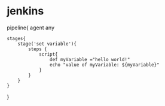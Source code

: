 # jenkins
pipeline{
    agent any
    
    stages{
        stage('set variable'){
            steps {
                script{
                    def myVariable ="hello world!"
                    echo "value of myVariable: ${myVariable}"
                }
            }
        }
    }
}
